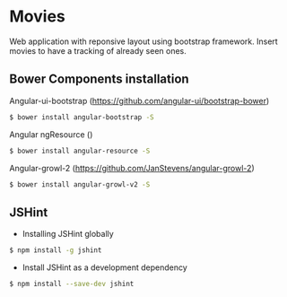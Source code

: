 # Movies

Web application with reponsive layout using bootstrap framework. Insert movies to have a tracking of already seen ones.

## Bower Components installation

Angular-ui-bootstrap (https://github.com/angular-ui/bootstrap-bower)
```sh
$ bower install angular-bootstrap -S
```

Angular ngResource ()
```sh
$ bower install angular-resource -S
```

Angular-growl-2 (https://github.com/JanStevens/angular-growl-2)
```sh
$ bower install angular-growl-v2 -S
```

## JSHint

* Installing JSHint globally
```sh
$ npm install -g jshint
```

* Install JSHint as a development dependency
```sh
$ npm install --save-dev jshint
```